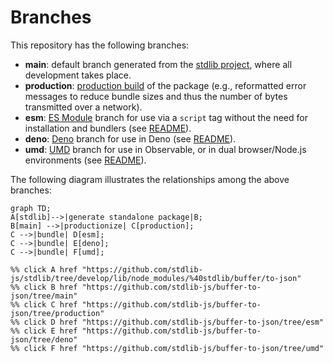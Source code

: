 <!--

@license Apache-2.0

Copyright (c) 2022 The Stdlib Authors.

Licensed under the Apache License, Version 2.0 (the "License");
you may not use this file except in compliance with the License.
You may obtain a copy of the License at

    http://www.apache.org/licenses/LICENSE-2.0

Unless required by applicable law or agreed to in writing, software
distributed under the License is distributed on an "AS IS" BASIS,
WITHOUT WARRANTIES OR CONDITIONS OF ANY KIND, either express or implied.
See the License for the specific language governing permissions and
limitations under the License.

-->

# Branches

This repository has the following branches:

-   **main**: default branch generated from the [stdlib project][stdlib-url], where all development takes place.
-   **production**: [production build][production-url] of the package (e.g., reformatted error messages to reduce bundle sizes and thus the number of bytes transmitted over a network).
-   **esm**: [ES Module][esm-url] branch for use via a `script` tag without the need for installation and bundlers (see [README][esm-readme]).
-   **deno**: [Deno][deno-url] branch for use in Deno (see [README][deno-readme]).
-   **umd**: [UMD][umd-url] branch for use in Observable, or in dual browser/Node.js environments (see [README][umd-readme]).

The following diagram illustrates the relationships among the above branches:

```mermaid
graph TD;
A[stdlib]-->|generate standalone package|B;
B[main] -->|productionize| C[production];
C -->|bundle| D[esm];
C -->|bundle| E[deno];
C -->|bundle| F[umd];

%% click A href "https://github.com/stdlib-js/stdlib/tree/develop/lib/node_modules/%40stdlib/buffer/to-json"
%% click B href "https://github.com/stdlib-js/buffer-to-json/tree/main"
%% click C href "https://github.com/stdlib-js/buffer-to-json/tree/production"
%% click D href "https://github.com/stdlib-js/buffer-to-json/tree/esm"
%% click E href "https://github.com/stdlib-js/buffer-to-json/tree/deno"
%% click F href "https://github.com/stdlib-js/buffer-to-json/tree/umd"
```

[stdlib-url]: https://github.com/stdlib-js/stdlib/tree/develop/lib/node_modules/%40stdlib/buffer/to-json
[production-url]: https://github.com/stdlib-js/buffer-to-json/tree/production
[deno-url]: https://github.com/stdlib-js/buffer-to-json/tree/deno
[deno-readme]: https://github.com/stdlib-js/buffer-to-json/blob/deno/README.md
[umd-url]: https://github.com/stdlib-js/buffer-to-json/tree/umd
[umd-readme]: https://github.com/stdlib-js/buffer-to-json/blob/umd/README.md
[esm-url]: https://github.com/stdlib-js/buffer-to-json/tree/esm
[esm-readme]: https://github.com/stdlib-js/buffer-to-json/blob/esm/README.md